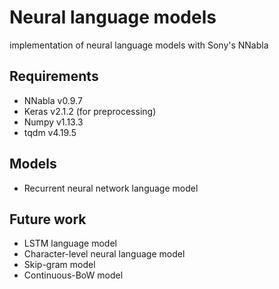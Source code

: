 # Neural language models
implementation of neural language models with Sony's NNabla

## Requirements
- NNabla v0.9.7
- Keras v2.1.2 (for preprocessing)
- Numpy v1.13.3
- tqdm v4.19.5

## Models
- Recurrent neural network language model

## Future work
- LSTM language model
- Character-level neural language model
- Skip-gram model
- Continuous-BoW model
